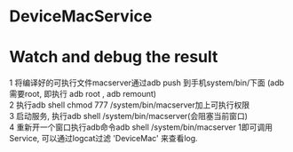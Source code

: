 # DeviceMacService
# Watch and debug the result

1 将编译好的可执行文件macserver通过adb push 到手机system/bin/下面 (adb需要root, 即执行 adb root , adb remount) <br>
2 执行adb shell chmod 777 /system/bin/macserver加上可执行权限 <br>
3 启动服务, 执行adb shell /system/bin/macserver(会阻塞当前窗口) <br>
4 重新开一个窗口执行adb命令adb shell /system/bin/macserver 1即可调用Service, 可以通过logcat过滤 'DeviceMac' 来查看log. <br>
